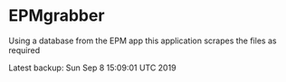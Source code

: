 # EPMgrabber
Using a database from the EPM app this application scrapes the files as required


Latest backup: Sun Sep 8 15:09:01 UTC 2019
